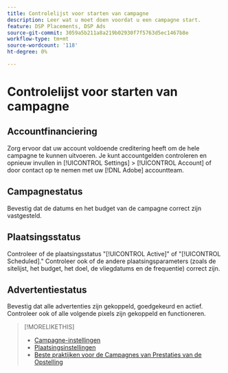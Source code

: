 ```yaml
---
title: Controlelijst voor starten van campagne
description: Leer wat u moet doen voordat u een campagne start.
feature: DSP Placements, DSP Ads
source-git-commit: 3059a5b211a8a219b02930f7f5763d5ec1467b8e
workflow-type: tm+mt
source-wordcount: '118'
ht-degree: 0%

---
```


# Controlelijst voor starten van campagne

## Accountfinanciering

Zorg ervoor dat uw account voldoende creditering heeft om de hele campagne te kunnen uitvoeren. Je kunt accountgelden controleren en opnieuw invullen in [!UICONTROL Settings] > [!UICONTROL Account] of door contact op te nemen met uw [!DNL Adobe] accountteam.

## Campagnestatus

Bevestig dat de datums en het budget van de campagne correct zijn vastgesteld.

## Plaatsingsstatus

Controleer of de plaatsingsstatus &quot;[!UICONTROL Active]&quot; of &quot;[!UICONTROL Scheduled].&quot; Controleer ook of de andere plaatsingsparameters (zoals de sitelijst, het budget, het doel, de vliegdatums en de frequentie) correct zijn.

## Advertentiestatus

Bevestig dat alle advertenties zijn gekoppeld, goedgekeurd en actief. Controleer ook of alle volgende pixels zijn gekoppeld en functioneren.

>[!MORELIKETHIS]
>
>* [Campagne-instellingen](/help/dsp/campaign-management/campaigns/campaign-settings.md)
>* [Plaatsingsinstellingen](/help/dsp/campaign-management/placements/placement-settings.md)
>* [Beste praktijken voor de Campagnes van Prestaties van de Opstelling](/help/dsp/optimization/campaign-best-practices-performance.md)

